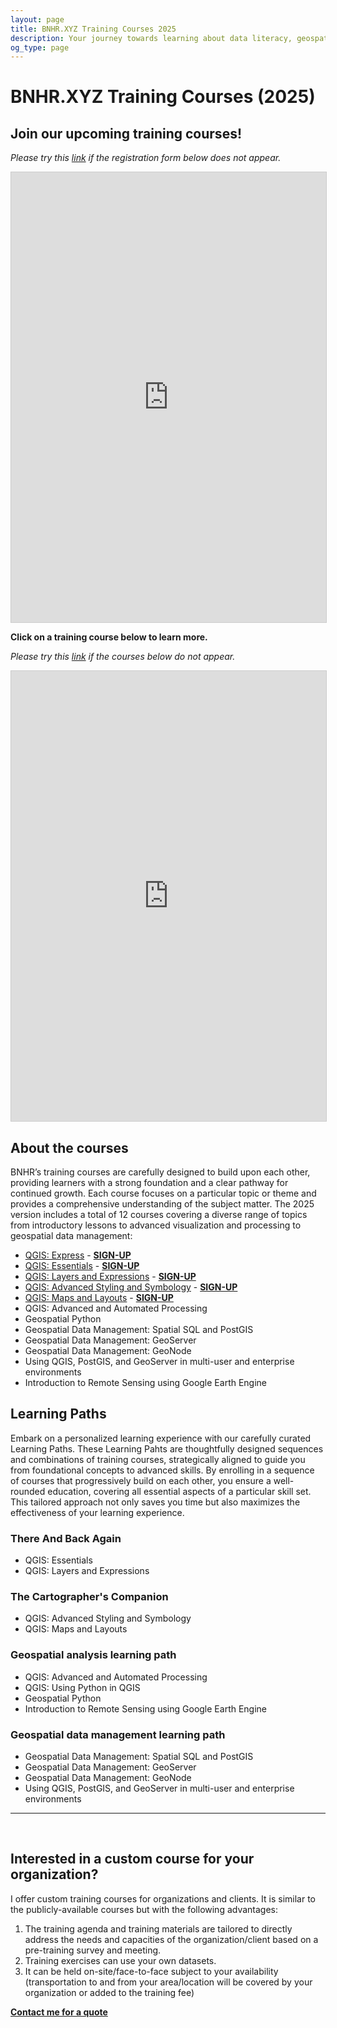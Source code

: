 ```yaml
---
layout: page
title: BNHR.XYZ Training Courses 2025
description: Your journey towards learning about data literacy, geospatial, and free and open source software starts here.
og_type: page
---
```

# BNHR.XYZ Training Courses (2025)

## Join our upcoming training courses!

*Please try this [link](https://airtable.com/appzhDQUZX6UARmum/pagIBMMN3DX9Xg56Z/form) if the registration form below does not appear.*

<iframe class="airtable-embed" src="https://airtable.com/embed/appzhDQUZX6UARmum/pagIBMMN3DX9Xg56Z/form" frameborder="0" onmousewheel="" width="100%" height="720" style="background: transparent; border: 1px solid #ccc;"></iframe>


<br>

**Click on a training course below to learn more.**

*Please try this [link](https://airtable.com/appzhDQUZX6UARmum/3) if the courses below do not appear.*

<iframe class="airtable-embed" src="https://airtable.com/embed/appzhDQUZX6UARmum/shrS6PqO8j22tDPh4?viewControls=on" frameborder="0" onmousewheel="" width="100%" height="720" style="background: transparent; border: 1px solid #ccc;"></iframe>

<br>


## About the courses

BNHR’s training courses are carefully designed to build upon each other, providing learners with a strong foundation and a clear pathway for continued growth. Each course focuses on a particular topic or theme and provides a comprehensive understanding of the subject matter. The 2025 version includes a total of 12 courses covering a diverse range of topics from introductory lessons to advanced visualization and processing to geospatial data management:

- [QGIS: Express]({{site.baseurl}}/courses/2025/qgis-express) - **[SIGN-UP](https://airtable.com/appzhDQUZX6UARmum/paghZ9pjDe4dCrWHs/form)**
- [QGIS: Essentials](https://learn-qgis.bnhr.xyz/essentials/00-about/) - **[SIGN-UP](https://airtable.com/appzhDQUZX6UARmum/pagldvUhiQgGXwdFP/form)**
- [QGIS: Layers and Expressions](https://learn-qgis.bnhr.xyz/layers-and-expressions/00-about/) - **[SIGN-UP](https://airtable.com/appzhDQUZX6UARmum/paghYBtsnAIh2NxGq/form)**
- [QGIS: Advanced Styling and Symbology](https://learn-qgis.bnhr.xyz/advanced-styling-and-symbology/00-about/) - **[SIGN-UP](https://airtable.com/appzhDQUZX6UARmum/pagIBMMN3DX9Xg56Z/form)**
- [QGIS: Maps and Layouts](https://learn-qgis.bnhr.xyz/maps-and-layouts/00-about/) - **[SIGN-UP](https://airtable.com/appzhDQUZX6UARmum/pagIBMMN3DX9Xg56Z/form)**
- QGIS: Advanced and Automated Processing
- Geospatial Python
- Geospatial Data Management: Spatial SQL and PostGIS 
- Geospatial Data Management: GeoServer
- Geospatial Data Management: GeoNode
- Using QGIS, PostGIS, and GeoServer in multi-user and enterprise environments
- Introduction to Remote Sensing using Google Earth Engine


## Learning Paths

Embark on a personalized learning experience with our carefully curated Learning Paths. These Learning Pahts are thoughtfully designed sequences and combinations of training courses, strategically aligned to guide you from foundational concepts to advanced skills. By enrolling in a sequence of courses that progressively build on each other, you ensure a well-rounded education, covering all essential aspects of a particular skill set. This tailored approach not only saves you time but also maximizes the effectiveness of your learning experience.

### There And Back Again
- QGIS: Essentials
- QGIS: Layers and Expressions

### The Cartographer's Companion
- QGIS: Advanced Styling and Symbology
- QGIS: Maps and Layouts

### Geospatial analysis learning path
- QGIS: Advanced and Automated Processing
- QGIS: Using Python in QGIS
- Geospatial Python
- Introduction to Remote Sensing using Google Earth Engine

### Geospatial data management learning path
- Geospatial Data Management: Spatial SQL and PostGIS 
- Geospatial Data Management: GeoServer
- Geospatial Data Management: GeoNode
- Using QGIS, PostGIS, and GeoServer in multi-user and enterprise environments

<hr><br>

## Interested in a custom course for your organization?

I offer custom training courses for organizations and clients.  It is similar to the publicly-available courses but with the following advantages:

1. The training agenda and training materials are tailored to directly address the needs and capacities of the organization/client based on a pre-training survey and meeting.
2. Training exercises can use your own datasets.
3. It can be held on-site/face-to-face subject to your availability (transportation to and from your area/location will be covered by your organization or added to the training fee)

<div class="d-flex justify-content-start py-2"><a
    href="{{site.baseurl}}/#contact"
    target="_blank" class="btn btn-lg bg-success col-sm-12 col-md-6" role="button"
    aria-disabled="true"><strong class="text-white">Contact me for a quote</strong></a>
</div> 

<!-- [Contact me for a quote]({{site.baseurl}}/#contact) -->